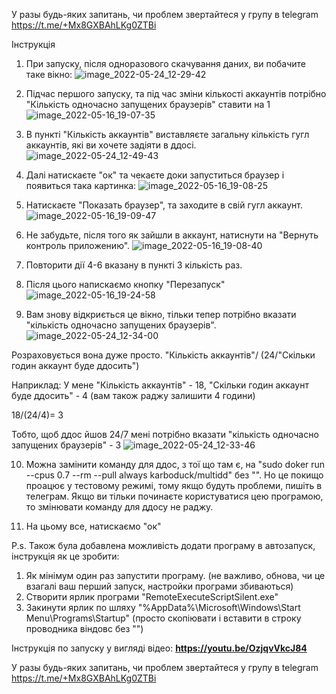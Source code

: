 У разы будь-яких запитань, чи проблем звертайтеся у групу в telegram https://t.me/+Mx8GXBAhLKg0ZTBi


Інструкція

1. При запуску, після одноразового скачування даних, ви побачите таке вікно:
![image_2022-05-24_12-29-42](https://user-images.githubusercontent.com/38361819/169999704-370e2efe-cb84-4317-b3e0-91040d08a9c4.png)

2. Підчас першого запуску, та під час зміни кількості аккаунтів потрібно "Кількість одночасно запущених браузерів" ставити на 1
![image_2022-05-16_19-07-35](https://user-images.githubusercontent.com/38361819/168637785-68a0c930-e998-453b-97bc-f8e34b9ca1c8.png)

3. В пункті "Кількість аккаунтів" виставляєте загальну кількість гугл аккаунтів, які ви хочете задіяти в ддосі.
![image_2022-05-24_12-49-43](https://user-images.githubusercontent.com/38361819/170003584-a144d105-245f-44fd-9c19-e94ca9405fe8.png)


4. Далі натискаєте "ок" та чекаєте доки запуститься браузер і появиться така картинка:
![image_2022-05-16_19-08-25](https://user-images.githubusercontent.com/38361819/168638341-e8a36045-606b-42f2-8742-e2099eacbf5d.png)

5. Натискаєте "Показать браузер", та заходите в свій гугл аккаунт.
![image_2022-05-16_19-09-47](https://user-images.githubusercontent.com/38361819/168638536-f0d5ec50-8760-4556-a45d-b7bcfd06e503.png)

6. Не забудьте, після того як зайшли в аккаунт, натиснути на "Вернуть контроль приложению".
![image_2022-05-16_19-08-40](https://user-images.githubusercontent.com/38361819/168638722-602876ba-3309-4cca-953f-bb87d1ba5fa2.png)

7. Повторити дії 4-6 вказану в пункті 3 кількість раз.

8. Після цього напискаємо кнопку "Перезапуск"
![image_2022-05-16_19-24-58](https://user-images.githubusercontent.com/38361819/168639368-a947cfee-efc0-4eba-bcc2-64de41b086a3.png)

9. Вам знову відкриється це вікно, тільки тепер потрібно вказати "кількість одночасно запущених браузерів".
![image_2022-05-24_12-34-00](https://user-images.githubusercontent.com/38361819/170000588-48006541-5ae2-4275-aa8b-838017e3368c.png)

Розраховується вона дуже просто. "Кількість аккаунтів"/ (24/"Скільки годин аккаунт буде ддосить")

Наприклад: У мене "Кількість аккаунтів" - 18, "Скільки годин аккаунт буде ддосить" - 4 (вам також раджу залишити 4 години)

18/(24/4)= 3

Тобто, щоб ддос йшов 24/7 мені потрібно вказати "кількість одночасно запущених браузерів" - 3
![image_2022-05-24_12-33-46](https://user-images.githubusercontent.com/38361819/170000579-66d1f0aa-f6a1-4188-b331-23b9e1e4609f.png)


10. Можна замінити команду для ддос, з тої що там є, на "sudo doker run --cpus 0.7 --rm --pull always karboduck/multidd" без "". Но це покищо проацює у тестовому режимі, тому якщо будуть проблеми, пишіть в телеграм. Якщо ви тільки починаєте користуватися цею програмою, то змінювати команду для ддосу не раджу.


11. На цьому все, натискаємо "ок" 

P.s. Також була добавлена можливість додати програму в автозапуск, інструкція як це зробити:
1) Як мінімум один раз запустити програму. (не важливо, обнова, чи це взагалі ваш перший запуск, настройки програми збиваються)
2) Створити ярлик програми "RemoteExecuteScriptSilent.exe"
3) Закинути ярлик по шляху "%AppData%\Microsoft\Windows\Start Menu\Programs\Startup" (просто скопіювати і вставити в строку проводника віндовс без "")


Інструкція по запуску у вигляді відео:
**https://youtu.be/OzjqvVkcJ84**

У разы будь-яких запитань, чи проблем звертайтеся у групу в telegram https://t.me/+Mx8GXBAhLKg0ZTBi
